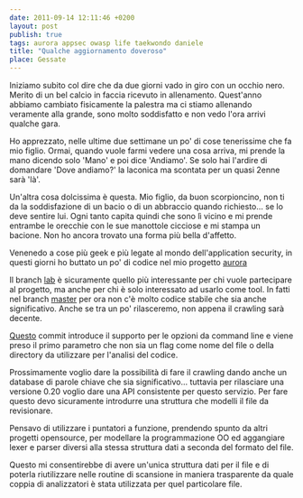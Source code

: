 ```yaml
---
date: 2011-09-14 12:11:46 +0200
layout: post
publish: true
tags: aurora appsec owasp life taekwondo daniele
title: "Qualche aggiornamento doveroso"
place: Gessate
---
```


Iniziamo subito col dire che da due giorni vado in giro con un occhio nero.
Merito di un bel calcio in faccia ricevuto in allenamento. Quest'anno abbiamo
cambiato fisicamente la palestra ma ci stiamo allenando veramente alla
grande, sono molto soddisfatto e non vedo l'ora arrivi qualche gara.

Ho apprezzato, nelle ultime due settimane un po' di cose tenerissime che fa
mio figlio. Ormai, quando vuole farmi vedere una cosa arriva, mi prende la
mano dicendo solo 'Mano' e poi dice 'Andiamo'. Se solo hai l'ardire di
domandare 'Dove andiamo?' la laconica ma scontata per un quasi 2enne sarà
'là'.

Un'altra cosa dolcissima è questa. Mio figlio, da buon scorpioncino, non ti
da la soddisfazione di un bacio o di un abbraccio quando richiesto... se lo
deve sentire lui. Ogni tanto capita quindi che sono lì vicino e mi prende
entrambe le orecchie con le sue manottole cicciose e mi stampa un bacione.
Non ho ancora trovato una forma più bella d'affetto.

Venenedo a cose più geek e più legate al mondo dell'application security, in
questi giorni ho buttato un po' di codice nel mio progetto [aurora](http://aurora.armoredcode.com)

Il branch [lab](https://github.com/thesp0nge/aurora/tree/lab)
è sicuramente quello più interessante per chi vuole partecipare al progetto,
ma anche per chi è solo interessato ad usarlo come tool. In fatti nel branch [master](https://github.com/thesp0nge/aurora)
per ora non c'è molto codice stabile che sia anche significativo. Anche se
tra un po' rilasceremo, non appena il crawling sarà decente.

[Questo](https://github.com/thesp0nge/aurora/commit/fe23dc0f8f02f86b124b66206c2dbe3e61e204ba)
commit introduce il supporto per le opzioni da command line e viene preso il
primo parametro che non sia un flag come nome del file o della directory da
utilizzare per l'analisi del codice.

Prossimamente voglio dare la possibilità di fare il crawling dando anche un
database di parole chiave che sia significativo... tuttavia per rilasciare
una versione 0.20 voglio dare una API consistente per questo servizio. Per
fare questo devo sicuramente introdurre una struttura che modelli il file da
revisionare.

Pensavo di utilizzare i puntatori a funzione, prendendo spunto da altri
progetti opensource, per modellare la programmazione OO ed aggangiare lexer e
parser diversi alla stessa struttura dati a seconda del formato del file.

Questo mi consentirebbe di avere un'unica struttura dati per il file e di
poterla riutilizzare nelle routine di scansione in maniera trasparente da
quale coppia di analizzatori è stata utilizzata per quel particolare file.
